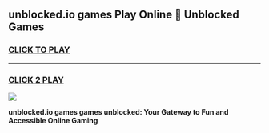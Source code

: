 
## unblocked.io games Play Online 👋 Unblocked Games
<h3>
<a href="https://premium.freeplayer.one?title=unblocked.io_games&ref=19F">CLICK TO PLAY</a></h3>
<hr>

<h3>
<a href="https://premium.freeplayer.one?title=unblocked.io_games&ref=19F">CLICK 2 PLAY</a>
  
</h3>

<a href="https://premium.freeplayer.one?title=unblocked.io_games&ref=19F"><img src="https://clearcache.store/games.png"></a>


**unblocked.io games games unblocked: Your Gateway to Fun and Accessible Online Gaming**
